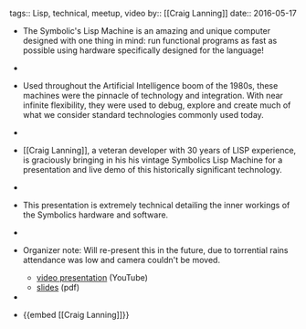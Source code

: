 tags:: Lisp, technical, meetup, video
by:: [[Craig Lanning]]
date:: 2016-05-17

- The Symbolic's Lisp Machine is an amazing and unique computer designed with one thing in mind: run functional programs as fast as possible using hardware specifically designed for the language!
-
- Used throughout the Artificial Intelligence boom of the 1980s, these machines were the pinnacle of technology and integration.  With near infinite flexibility, they were used to debug, explore and create much of what we consider standard technologies commonly used today.
-
- [[Craig Lanning]], a veteran developer with 30 years of LISP experience, is graciously bringing in his his vintage Symbolics Lisp Machine for a presentation and live demo of this historically significant technology.
-
- This presentation is extremely technical detailing the inner workings of the Symbolics hardware and software.
-
- Organizer note: Will re-present this in the future, due to torrential rains attendance was low and camera couldn't be moved.
  
  * [video presentation](https://www.youtube.com/watch?v=02kcoq-Gn7A) (YouTube)
  * [slides](./assets/BareMetalFunctionalProgrammingWithSymbolics.pdf) (pdf)
-
- {{embed [[Craig Lanning]]}}